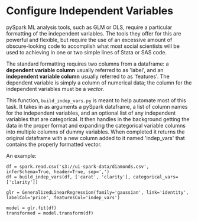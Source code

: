 # Configure Independent Variables
pySpark ML analysis tools, such as GLM or OLS, require a particular formatting of the independent variables.  The tools they offer for this are powerful and flexible, but require the use of an excessive amount of obscure-looking code to accomplish what most social scientists will be used to achieving in one or two simple lines of Stata or SAS code.

The standard formatting requires two columns from a dataframe: a **dependent variable column** usually referred to as 'label', and an **independent variable column** usually referred to as 'features'.  The dependent variable is simply a column of numerical data; the column for the independent variables must be a *vector*.

This function, `build_indep_vars.py` is meant to help automate most of this task.  It takes in as arguments a pySpark dataframe, a list of column names for the independent variables, and an optional list of any independent variables that are categorical.  It then handles in the background getting the data in the proper format and expanding the categorical variable columns into multiple columns of dummy variables.  When completed it returns the original dataframe with a new column added to it named 'indep_vars' that contains the properly formatted vector.  

An example:

`df = spark.read.csv('s3://ui-spark-data/diamonds.csv', inferSchema=True, header=True, sep=',')`  
`df = build_indep_vars(df, ['carat', 'clarity'], categorical_vars=['clarity'])`  

`glr = GeneralizedLinearRegression(family='gaussian', link='identity', labelCol='price', featuresCol='indep_vars')`  
  
`model = glr.fit(df)`  
`transformed = model.transform(df)`  